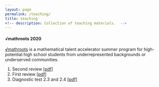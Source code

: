 ```yaml
---
layout: page
permalink: /teaching/
title: teaching
<!-- description: Collection of teaching materials.  -->
---
```

#### √mathroots 2020
<a href="http://mathroots.mit.edu">√mathroots</a> is a mathematical talent accelerator summer program for high-potential high school students from underrepresented backgrounds or underserved communities. 
1. Second review [<a href="{{ site.url }}/assets/pdf/MathRoots_review2.pdf">pdf</a>]
2. First review [<a href="{{ site.url }}/assets/pdf/MathRoots_review1.pdf">pdf</a>]
3. Diagnostic test 2.3 and 2.4 [<a href="{{ site.url }}/assets/pdf/Mathroots_diagnostic.pdf">pdf</a>]
